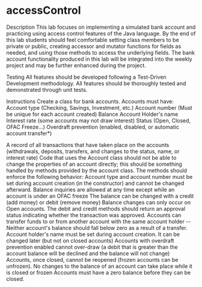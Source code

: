 # accessControl

Description
This lab focuses on implementing a simulated bank account and practicing using access control features of the Java language. By the end of this lab students should feel comfortable setting class members to be private or public, creating accessor and mutator functions for fields as needed, and using those methods to access the underlying fields.
The bank account functionality produced in this lab will be integrated into the weekly project and may be further enhanced during the project.

Testing
All features should be developed following a Test-Driven Development methodology. All features should be thoroughly tested and demonstrated through unit tests.

Instructions
Create a class for bank accounts. Accounts must have:
Account type (Checking, Savings, Investment, etc.)
Account number (Must be unique for each account created)
Balance
Account Holder's name
Interest rate (some accounts may not draw interest)
Status (Open, Closed, OFAC Freeze...)
Overdraft prevention (enabled, disabled, or automatic account transfer*)

A record of all transactions that have taken place on the accounts (withdrawals, deposits, transfers, and changes to the status, name, or interest rate)
Code that uses the Account class should not be able to change the properties of an account directly; this should be something handled by methods provided by the account class. The methods should enforce the following behavior:
Account type and account number must be set during account creation (in the constructor) and cannot be changed afterward.
Balance inquiries are allowed at any time except while an account is under an OFAC freeze
The balance can be changed with a credit (add money) or debit (remove money)
Balance changes can only occur on Open accounts.
The debit and credit methods should return an approval status indicating whether the transaction was approved.
Accounts can transfer funds to or from another account with the same account holder -- Neither account's balance should fall below zero as a result of a transfer.
Account holder's name must be set during account creation. It can be changed later (but not on closed accounts)
Accounts with overdraft prevention enabled cannot over-draw (a debit that is greater than the account balance will be declined and the balance will not change)
Accounts, once closed, cannot be reopened (frozen accounts can be unfrozen).
No changes to the balance of an account can take place while it is closed or frozen Accounts must have a zero balance before they can be closed.
